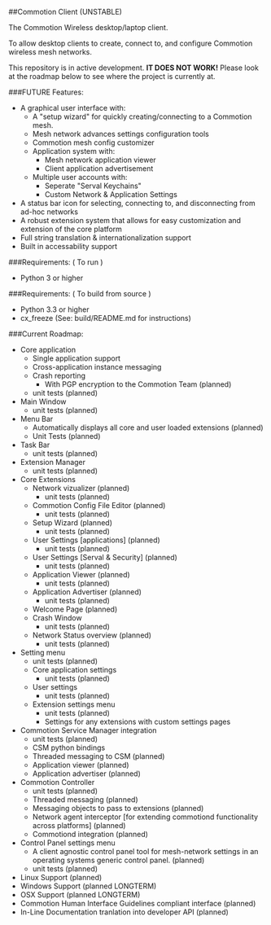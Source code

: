 ##Commotion Client (UNSTABLE)

The Commotion Wireless desktop/laptop client.

To allow desktop clients to create, connect to, and configure Commotion wireless mesh networks.

This repository is in active development. **IT DOES NOT WORK!** Please look at the roadmap below to see where the project is currently at.  

###FUTURE Features:

  * A graphical user interface with:
	* A "setup wizard" for quickly creating/connecting to a Commotion mesh.
    * Mesh network advances settings configuration tools
	* Commotion mesh config customizer
	* Application system with:
	  * Mesh network application viewer
	  * Client application advertisement
	* Multiple user accounts with:
	  * Seperate "Serval Keychains"
	  * Custom Network & Application Settings
  * A status bar icon for selecting, connecting to, and disconnecting from ad-hoc networks
  * A robust extension system that allows for easy customization and extension of the core platform
  * Full string translation & internationalization support
  * Built in accessability support
  
###Requirements: ( To run )

  * Python 3 or higher

###Requirements: ( To build from source )

  * Python 3.3 or higher
  * cx_freeze (See: build/README.md for instructions)
		
###Current Roadmap:

  * Core application
    * Single application support
    * Cross-application instance messaging
    * Crash reporting 
	  * With PGP encryption to the Commotion Team (planned)
	* unit tests (planned)
  * Main Window
    * unit tests (planned)
  * Menu Bar
    * Automatically displays all core and user loaded extensions (planned)
	* Unit Tests (planned)
  * Task Bar
    * unit tests (planned)
  * Extension Manager
    * unit tests (planned)
  * Core Extensions
    * Network vizualizer (planned)
	  * unit tests (planned)
    * Commotion Config File Editor (planned)
	  * unit tests (planned)
    * Setup Wizard (planned)
	  * unit tests (planned)
    * User Settings [applications] (planned)
	  * unit tests (planned)
    * User Settings [Serval & Security] (planned)
	  * unit tests (planned)
    * Application Viewer (planned)
	  * unit tests (planned)
    * Application Advertiser (planned)
	  * unit tests (planned)
    * Welcome Page (planned)
	* Crash Window
	  * unit tests (planned)
	* Network Status overview (planned)
 	  * unit tests (planned)
  * Setting menu
    * unit tests (planned)
	* Core application settings
	  * unit tests (planned)
	* User settings
	  * unit tests (planned)
	* Extension settings menu
	  * unit tests (planned)
	  * Settings for any extensions with custom settings pages
  * Commotion Service Manager integration
    * unit tests (planned)
	* CSM python bindings
	* Threaded messaging to CSM (planned)
	* Application viewer (planned)
	* Application advertiser (planned)
  * Commotion Controller
    * unit tests (planned)
	* Threaded messaging (planned)
	* Messaging objects to pass to extensions (planned)
	* Network agent interceptor [for extending commotiond functionality across platforms] (planned)
	* Commotiond integration (planned)
  * Control Panel settings menu
    * A client agnostic control panel tool for mesh-network settings in an operating systems generic control panel. (planned)
	* unit tests (planned)
  * Linux Support (planned)
  * Windows Support (planned LONGTERM)
  * OSX Support (planned LONGTERM)
  * Commotion Human Interface Guidelines compliant interface (planned)
  * In-Line Documentation tranlation into developer API (planned)
  
  
	
